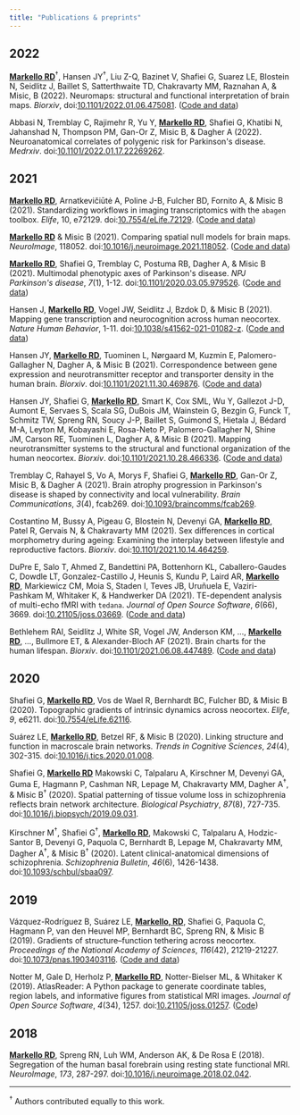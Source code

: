 ```yaml
---
title: "Publications & preprints"
---
```


## 2022

**<span style="text-decoration:underline">Markello RD</span>**<sup>†</sup>, Hansen JY<sup>†</sup>, Liu Z-Q, Bazinet V, Shafiei G, Suarez LE, Blostein N, Seidlitz J, Baillet S, Satterthwaite TD, Chakravarty MM, Raznahan A, & Misic, B (2022). Neuromaps: structural and functional interpretation of brain maps. *Biorxiv*, doi:[10.1101/2022.01.06.475081](https://doi.org/10.1101/2022.01.06.475081). ([Code and data](https://github.com/netneurolab/neuromaps))

Abbasi N, Tremblay C, Rajimehr R, Yu Y, **<span style="text-decoration:underline">Markello RD</span>**, Shafiei G, Khatibi N, Jahanshad N, Thompson PM, Gan-Or Z, Misic B, & Dagher A (2022). Neuroanatomical correlates of polygenic risk for Parkinson's disease. *Medrxiv*. doi:[10.1101/2022.01.17.22269262](https://doi.org/10.1101/2022.01.17.22269262).

## 2021

**<span style="text-decoration:underline">Markello RD</span>**, Arnatkevic̆iūtė A, Poline J-B, Fulcher BD, Fornito A, & Misic B (2021). Standardizing workflows in imaging transcriptomics with the `abagen` toolbox. *Elife*, 10, e72129. doi:[10.7554/eLife.72129](https://doi.org/10.7554/eLife.72129). ([Code and data](https://github.com/netneurolab/markello_transcriptome))

**<span style="text-decoration:underline">Markello RD</span>** & Misic B (2021). Comparing spatial null models for brain maps. *NeuroImage*, 118052. doi:[10.1016/j.neuroimage.2021.118052](https://doi.org/10.1016/j.neuroimage.2021.118052). ([Code and data](https://github.com/netneurolab/markello_spatialnulls))

**<span style="text-decoration:underline">Markello RD</span>**, Shafiei G, Tremblay C, Postuma RB, Dagher A, & Misic B (2021). Multimodal phenotypic axes of Parkinson's disease. *NPJ Parkinson's disease*, *7*(1), 1-12. doi:[10.1101/2020.03.05.979526](https://doi.org/10.1038/s41531-020-00144-9). ([Code and data](https://github.com/netneurolab/markello_ppmisnf))

Hansen J, **<span style="text-decoration:underline">Markello RD</span>**, Vogel JW, Seidlitz J, Bzdok D, & Misic B (2021). Mapping gene transcription and neurocognition across human neocortex. *Nature Human Behavior*, 1-11. doi:[10.1038/s41562-021-01082-z](https://doi.org/10.1038/s41562-021-01082-z). ([Code and data](https://github.com/netneurolab/hansen_genescognition))

Hansen JY, **<span style="text-decoration:underline">Markello RD</span>**, Tuominen L, Nørgaard M, Kuzmin E, Palomero-Gallagher N, Dagher A, & Misic B (2021). Correspondence between gene expression and neurotransmitter receptor and transporter density in the human brain. *Biorxiv*. doi:[10.1101/2021.11.30.469876](https://doi.org/10.1101/2021.11.30.469876). ([Code and data](https://github.com/netneurolab/hansen_gene-receptor))

Hansen JY, Shafiei G, **<span style="text-decoration:underline">Markello RD</span>**, Smart K, Cox SML, Wu Y, Gallezot J-D, Aumont E, Servaes S, Scala SG, DuBois JM, Wainstein G, Bezgin G, Funck T, Schmitz TW, Spreng RN, Soucy J-P, Baillet S, Guimond S, Hietala J, Bédard M-A, Leyton M, Kobayashi E, Rosa-Neto P, Palomero-Gallagher N, Shine JM, Carson RE, Tuominen L, Dagher A, & Misic B (2021). Mapping neurotransmitter systems to the structural and functional organization of the human neocortex. *Biorxiv*. doi:[10.1101/2021.10.28.466336](https://doi.org/10.1101/2021.10.28.466336). ([Code and data](https://github.com/netneurolab/hansen_receptors))

Tremblay C, Rahayel S, Vo A, Morys F, Shafiei G, **<span style="text-decoration:underline">Markello RD</span>**, Gan-Or Z, Misic B, & Dagher A (2021). Brain atrophy progression in Parkinson's disease is shaped by connectivity and local vulnerability. *Brain Communications*, *3*(4), fcab269. doi:[10.1093/braincomms/fcab269](https://doi.org/10.1093/braincomms/fcab269).

Costantino M, Bussy A, Pigeau G, Blostein N, Devenyi GA, **<span style="text-decoration:underline">Markello RD</span>**, Patel R, Gervais N, & Chakravarty MM (2021). Sex differences in cortical morphometry during ageing: Examining the interplay between lifestyle and reproductive factors. *Biorxiv*. doi:[10.1101/2021.10.14.464259](https://doi.org/10.1101/2021.10.14.464259).

DuPre E, Salo T, Ahmed Z, Bandettini PA, Bottenhorn KL, Caballero-Gaudes C, Dowdle LT, Gonzalez-Castillo J, Heunis S, Kundu P, Laird AR, **<span style="text-decoration:underline">Markello RD</span>**, Markiewicz CM, Moia S, Staden I, Teves JB, Uruñuela E, Vaziri-Pashkam M, Whitaker K, & Handwerker DA (2021). TE-dependent analysis of multi-echo fMRI with `tedana`. *Journal of Open Source Software*, *6*(66), 3669. doi:[10.21105/joss.03669](https://doi.org/10.21105/joss.03669). ([Code and data](https://github.com/me-ica/tedana))

Bethlehem RAI, Seidlitz J, White SR, Vogel JW, Anderson KM, ..., **<span style="text-decoration:underline">Markello RD</span>**, ..., Bullmore ET, & Alexander-Bloch AF (2021). Brain charts for the human lifespan. *Biorxiv*. doi:[10.1101/2021.06.08.447489](https://doi.org/10.1101/2021.06.08.447489). ([Code and data](https://github.com/ucam-department-of-psychiatry/lifespan))

## 2020

Shafiei G, **<span style="text-decoration:underline">Markello RD</span>**, Vos de Wael R, Bernhardt BC, Fulcher BD, & Misic B (2020). Topographic gradients of intrinsic dynamics across neocortex. *Elife*, *9*, e6211. doi:[10.7554/eLife.62116](https://doi.org/10.7554/eLife.62116).

Suárez LE, **<span style="text-decoration:underline">Markello RD</span>**, Betzel RF, & Misic B (2020). Linking structure and function in macroscale brain networks. *Trends in Cognitive Sciences*, *24*(4), 302-315. doi:[10.1016/j.tics.2020.01.008](https://doi.org/10.1016/j.tics.2020.01.008).

Shafiei G, **<span style="text-decoration:underline">Markello RD</span>** Makowski C, Talpalaru A, Kirschner M, Devenyi GA, Guma E, Hagmann P, Cashman NR, Lepage M, Chakravarty MM, Dagher A<sup>†</sup>, & Misic B<sup>†</sup> (2020). Spatial patterning of tissue volume loss in schizophrenia reflects brain network architecture. *Biological Psychiatry*, *87*(8), 727-735. doi:[10.1016/j.biopsych/2019.09.031](https://doi.org/10.1016/j.biopsych.2019.09.031).

Kirschner M<sup>†</sup>, Shafiei G<sup>†</sup>, **<span style="text-decoration:underline">Markello RD</span>**, Makowski C, Talpalaru A, Hodzic-Santor B, Devenyi G, Paquola C, Bernhardt B, Lepage M, Chakravarty MM, Dagher A<sup>†</sup>, & Misic B<sup>†</sup> (2020). Latent clinical-anatomical dimensions of schizophrenia. *Schizophrenia Bulletin*, *46*(6), 1426-1438. doi:[10.1093/schbul/sbaa097](https://doi.org/10.1093/schbul/sbaa097).

## 2019

Vázquez-Rodríguez B, Suárez LE, **<span style="text-decoration:underline">Markello, RD</span>**, Shafiei G, Paquola C, Hagmann P, van den Heuvel MP, Bernhardt BC, Spreng RN, & Misic B (2019). Gradients of structure–function tethering across neocortex. *Proceedings of the National Academy of Sciences*, *116*(42), 21219-21227. doi:[10.1073/pnas.1903403116](https://doi.org/10.1073/pnas.1903403116). ([Code and data](https://github.com/netneurolab/vazquez-rodriguez_et_al_scfc))

Notter M, Gale D, Herholz P, **<span style="text-decoration:underline">Markello RD</span>**, Notter-Bielser ML, & Whitaker K (2019). AtlasReader: A Python package to generate coordinate tables, region labels, and informative figures from statistical MRI images. *Journal of Open Source Software*, *4*(34), 1257. doi:[10.21105/joss.01257](https://doi.org/10.21105/joss.01257). ([Code](https://github.com/miykael/atlasreader/))

## 2018

**<span style="text-decoration:underline">Markello RD</span>**, Spreng RN, Luh WM, Anderson AK, & De Rosa E (2018). Segregation of the human basal forebrain using resting state functional MRI. *NeuroImage*, *173*, 287-297. doi:[10.1016/j.neuroimage.2018.02.042](https://doi.org/10.1016/j.neuroimage.2018.02.042).

---

<sup>†</sup> Authors contributed equally to this work.
